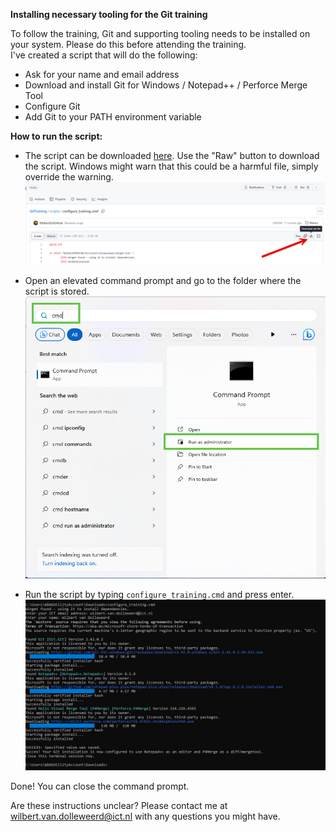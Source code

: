 **Installing necessary tooling for the Git training**

To follow the training, Git and supporting tooling needs to be installed on your system. Please do this before attending the training.  
I've created a script that will do the following: 

* Ask for your name and email address
* Download and install Git for Windows / Notepad++ / Perforce Merge Tool
* Configure Git
* Add Git to your PATH environment variable



**How to run the script:**

* The script can be downloaded [here](https://github.com/WilbertOnGithub/GitTraining/blob/master/scripts/configure_training.cmd). Use the "Raw" button to download the script. Windows might warn that this could be a harmful file, simply override the warning. ![](screenshots/download_script.png)

* Open an elevated command prompt and go to the folder where the script is stored. ![](screenshots/elevated_command_prompt.png)

* Run the script by typing `configure_training.cmd` and press enter. ![](screenshots/script_result.png)



Done! You can close the command prompt.  

Are these instructions unclear? Please contact me at wilbert.van.dolleweerd@ict.nl with any questions you might have.

